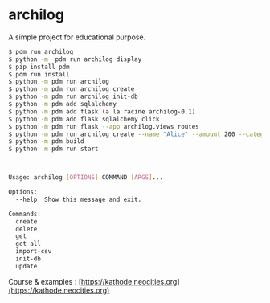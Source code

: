 # archilog

A simple project for educational purpose.

```bash
$ pdm run archilog
$ python -m  pdm run archilog display
$ pip install pdm
$ pdm run install
$ python -m pdm run archilog
$ python -m pdm run archilog create
$ python -m pdm run archilog init-db
$ python -m pdm add sqlalchemy
$ python -m pdm add flask (a la racine archilog-0.1)
$ python -m pdm add flask sqlalchemy click 
$ python -m pdm run flask --app archilog.views routes
$ python -m pdm run archilog create --name "Alice" --amount 200 --category "Finance"
$ python -m pdm build
$ python -m pdm run start



Usage: archilog [OPTIONS] COMMAND [ARGS]...

Options:
  --help  Show this message and exit.

Commands:
  create
  delete
  get
  get-all
  import-csv
  init-db
  update
```

Course & examples : [https://kathode.neocities.org](https://kathode.neocities.org)